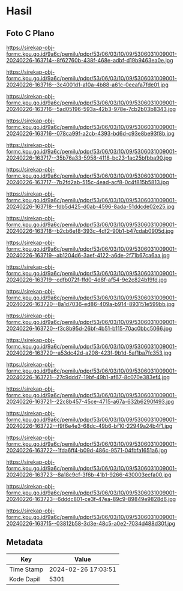 # Hasil

## Foto C Plano

https://sirekap-obj-formc.kpu.go.id/9a6c/pemilu/pdpr/53/06/03/10/09/5306031009001-20240226-163714--8f62760b-438f-468e-adbf-d19b9463ea0e.jpg

https://sirekap-obj-formc.kpu.go.id/9a6c/pemilu/pdpr/53/06/03/10/09/5306031009001-20240226-163716--3c4001d1-a10a-4b88-a61c-0eeafa7fde01.jpg

https://sirekap-obj-formc.kpu.go.id/9a6c/pemilu/pdpr/53/06/03/10/09/5306031009001-20240226-163716--5ad05196-593a-42b3-978e-7cb2b03b8343.jpg

https://sirekap-obj-formc.kpu.go.id/9a6c/pemilu/pdpr/53/06/03/10/09/5306031009001-20240226-163716--078ca99f-a2cb-4393-bd6d-c93e8be93f8b.jpg

https://sirekap-obj-formc.kpu.go.id/9a6c/pemilu/pdpr/53/06/03/10/09/5306031009001-20240226-163717--35b76a33-5958-4118-bc23-1ac25bfbba90.jpg

https://sirekap-obj-formc.kpu.go.id/9a6c/pemilu/pdpr/53/06/03/10/09/5306031009001-20240226-163717--7b2fd2ab-515c-4ead-acf8-0c4f815b5813.jpg

https://sirekap-obj-formc.kpu.go.id/9a6c/pemilu/pdpr/53/06/03/10/09/5306031009001-20240226-163718--fdb5d425-d0ab-4596-8ada-51ddcde02e25.jpg

https://sirekap-obj-formc.kpu.go.id/9a6c/pemilu/pdpr/53/06/03/10/09/5306031009001-20240226-163718--b2cb6ef8-393c-4df2-90b1-b47cdab0905d.jpg

https://sirekap-obj-formc.kpu.go.id/9a6c/pemilu/pdpr/53/06/03/10/09/5306031009001-20240226-163719--ab1204d6-3aef-4122-a6de-2f71b67ca6aa.jpg

https://sirekap-obj-formc.kpu.go.id/9a6c/pemilu/pdpr/53/06/03/10/09/5306031009001-20240226-163719--cdfb072f-ffd0-4d8f-af54-9e2c824b19fd.jpg

https://sirekap-obj-formc.kpu.go.id/9a6c/pemilu/pdpr/53/06/03/10/09/5306031009001-20240226-163720--8a1d7036-ed86-409a-b914-893151e599bb.jpg

https://sirekap-obj-formc.kpu.go.id/9a6c/pemilu/pdpr/53/06/03/10/09/5306031009001-20240226-163720--f3c8b95d-26bf-4b51-b115-70ac0bbc5066.jpg

https://sirekap-obj-formc.kpu.go.id/9a6c/pemilu/pdpr/53/06/03/10/09/5306031009001-20240226-163720--a53dc42d-a208-423f-9b1d-5af1ba7fc353.jpg

https://sirekap-obj-formc.kpu.go.id/9a6c/pemilu/pdpr/53/06/03/10/09/5306031009001-20240226-163721--27c9ddd7-19bf-49b1-af67-8c070e383ef4.jpg

https://sirekap-obj-formc.kpu.go.id/9a6c/pemilu/pdpr/53/06/03/10/09/5306031009001-20240226-163721--22c8b457-45ce-4715-a67a-632b6290f493.jpg

https://sirekap-obj-formc.kpu.go.id/9a6c/pemilu/pdpr/53/06/03/10/09/5306031009001-20240226-163722--f9f6e4e3-68dc-49b6-bf10-22949a24b4f1.jpg

https://sirekap-obj-formc.kpu.go.id/9a6c/pemilu/pdpr/53/06/03/10/09/5306031009001-20240226-163722--1fda6ff4-b09d-486c-9571-04fbfa1651a6.jpg

https://sirekap-obj-formc.kpu.go.id/9a6c/pemilu/pdpr/53/06/03/10/09/5306031009001-20240226-163723--8a18c9cf-3f6b-41b1-9266-430003ecfa00.jpg

https://sirekap-obj-formc.kpu.go.id/9a6c/pemilu/pdpr/53/06/03/10/09/5306031009001-20240226-163723--6dddc801-ce3f-47ea-89c9-89849e9828d6.jpg

https://sirekap-obj-formc.kpu.go.id/9a6c/pemilu/pdpr/53/06/03/10/09/5306031009001-20240226-163715--03812b58-3d3e-48c5-a0e2-7034d488d30f.jpg


## Metadata

| Key        | Value               |
| ---------- | ------------------- |
| Time Stamp | 2024-02-26 17:03:51 |
| Kode Dapil | 5301                |



